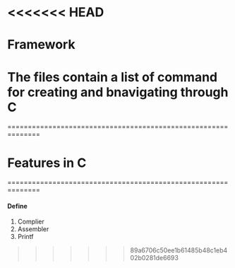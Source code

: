 <<<<<<< HEAD
============================================================
# Framework

The files contain  a list of command for creating and bnavigating through C
=======
==============================================================
# Features in C
==============================================================
####  Define 
1. Complier
2. Assembler
3. Printf
>>>>>>> 89a6706c50ee1b61485b48c1eb402b0281de6693
